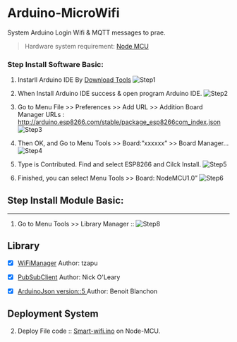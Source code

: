 # Arduino-MicroWifi

System Arduino Login Wifi & MQTT messages to prae.

> Hardware system requirement: [Node MCU](https://en.wikipedia.org/wiki/NodeMCU)

### Step Install Software Basic:
1. Instarll Arduino IDE By [Download Tools](https://www.arduino.cc/en/Main/Software)
![Step1](https://i.imgur.com/Hu2mGe1.png)

2. When Install Arduino IDE success & open program Arduino IDE.
![Step2](https://i.imgur.com/YYMRgwD.png)

3. Go to Menu File >> Preferences >> Add URL >> Addition Board Manager URLs : http://arduino.esp8266.com/stable/package_esp8266com_index.json
![Step3](https://i.imgur.com/BiQKg5M.png)

4. Then OK, and Go to Menu Tools >> Board:”xxxxxx” >> Board Manager…
![Step4](https://i.imgur.com/SoqdNBm.png)

5. Type is Contributed. Find and select ESP8266 and Cilck Install.
![Step5](https://i.imgur.com/oJRtwOE.png)

6. Finished, you can select Menu Tools >> Board: NodeMCU1.0”
![Step6](https://i.imgur.com/EuBfAoa.png)

## Step Install Module Basic:
---
1. Go to Menu Tools  >> Library Manager ::
![Step8](https://i.imgur.com/UXUe3Mb.png)

## Library
- [x] [WiFiManager](https://github.com/tzapu/WiFiManager) Author: tzapu

- [x] [PubSubClient](https://github.com/knolleary/pubsubclient) Author: Nick O'Leary

- [x] [ArduinoJson version::5 ](https://github.com/bblanchon/ArduinoJson)
Author: Benoit Blanchon

## Deployment System
2. Deploy File code :: [Smart-wifi.ino]() on Node-MCU.